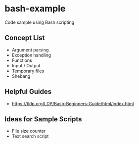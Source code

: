 # bash-example
Code sample using Bash scripting


## Concept List
- Argument parsing
- Exception handling
- Functions
- Input / Output
- Temporary files
- Shebang


## Helpful Guides
- https://tldp.org/LDP/Bash-Beginners-Guide/html/index.html


## Ideas for Sample Scripts
- File size counter
- Text search script

